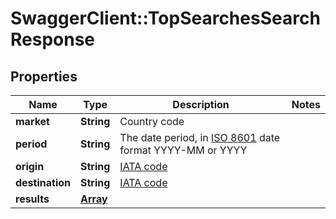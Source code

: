 # SwaggerClient::TopSearchesSearchResponse

## Properties
Name | Type | Description | Notes
------------ | ------------- | ------------- | -------------
**market** | **String** | Country code |
**period** | **String** | The date period, in <a href="https://en.wikipedia.org/wiki/ISO_8601">ISO 8601</a> date format YYYY-MM or YYYY |
**origin** | **String** | <a href="https://en.wikipedia.org/wiki/International_Air_Transport_Association_airport_code">IATA code</a> |
**destination** | **String** | <a href="https://en.wikipedia.org/wiki/International_Air_Transport_Association_airport_code">IATA code</a> |
**results** | [**Array<TopSearchesSearchResult>**](TopSearchesSearchResult.md) |  |


